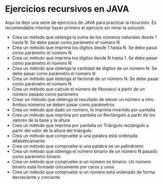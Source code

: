 # Ejercicios recursivos en JAVA
Aquí os dejo una serie de ejercicios de JAVA para practicar la recursión. Es recomendable intentar hacer primero el ejercicio sin mirar la solución
- Crea un método que obtenga la suma de los números naturales desde 1 hasta N. Se debe pasar como parámetro el número N
- Crea un método que imprima los dígitos desde 1 hasta N. Se debe pasar como parámetro el número N
- Crea un método que imprima los dígitos desde N hasta 1. Se debe pasar como parámetro el número N
- Crea un método que obtenga la cantidad de dígitos de un número N. Se debe pasar como parámetro el número N
- Crea un método que obtenga el factorial de un número N. Se debe pasar como parámetro el número N
- Crea un método que calcule el número de fibonacci a partir de un número pasado como parámetro
- Crear un método que obtenga el resultado de elevar un número a otro. Ambos números se deben pasar como parámetros
- Crea un método que dado un número, lo imprima invertido por pantalla
- Crea un método que imprima por pantalla un Rectángulo a partir de los valores de la base y la altura
- Crea un método que imprima por pantalla un Triángulo rectángulo a partir del valor de la altura del triángulo
- Crea un método que compruebe si una palabra está ordenada alfabéticamente
- Crea un método que compruebe si una palabra es un palíndromo
- Crea un método que obtenga el número binario de un número N pasado como parámetro binario
- Crea un método que compruebe si un número es binario. Un número binario está formado únicamente por ceros y unos
- Crea un método que compruebe si un número está ordenado de forma decreciente y creciente








